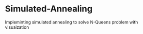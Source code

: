 # Simulated-Annealing
 Impleminting simulated annealing to solve N-Queens problem with visualzation
